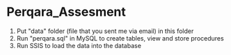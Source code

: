 # Perqara_Assesment
1. Put "data" folder (file that you sent me via email) in this folder
2. Run "perqara.sql" in MySQL to create tables, view and store procedures
3. Run SSIS to load the data into the database
